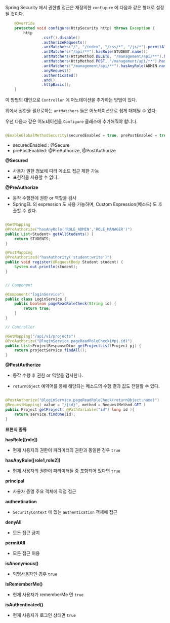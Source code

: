


Spring Security 에서 권한별 접근은 재정의한 `configure` 에 다음과 같은 형태로 설정될 것이다.

```java
    @Override
    protected void configure(HttpSecurity http) throws Exception {
        http
                .csrf().disable()
                .authorizeRequests()
                .antMatchers("/", "/index", "/css/*", "/js/*").permitAll()
                .antMatchers("/api/**").hasRole(STUDENT.name())
                .antMatchers(HttpMethod.DELETE, "/management/api/**").hasRole(COURSE_WRITE.getPermission())
                .antMatchers(HttpMethod.POST, "/management/api/**").hasRole(COURSE_WRITE.getPermission())
                .antMatchers("/management/api/**").hasAnyRole(ADMIN.name(), MANAGER.name())
                .anyRequest()
                .authenticated()
                .and()
                .httpBasic();
    }
```

이 방법의 대안으로 `Controller` 에 어노테이션을 추가하는 방법이 있다.

위에서 권한을 필요로하는 `antMatchers` 들은 어노테이션으로 쉽게 대체될 수 있다.

우선 다음과 같은 어노테이션을 `Configure` 클래스에 추가해줘야 합니다.


```java

@EnableGlobalMethodSecurity(securedEnabled = true, prePostEnabled = true)

```

- securedEnabled : @Secure 
- prePostEnabled: @PreAuthorize, @PostAuthorize


**@Secured**

- 사용자 권한 정보에 따라 메소드 접근 제한 가능
- 표현식을 사용할 수 없다.


**@PreAuthorize**

- 동작 수행전에 권한 or 역할을 검사
- SpringEL 의 expression 도 사용 가능하며, Custom Expression(메소드) 도 호출할 수 있다.

```java

@GetMapping
@PreAuthorize("hasAnyRole('ROLE_ADMIN','ROLE_MANAGER')")
public List<Student> getAllStudents() {
	return STUDENTS;
}

@PostMapping
@PreAuthorized("hasAuthority('student:write')")
public void register(@RequestBody Student student) {
	System.out.println(student);
}

```

```java

// Component

@Component("loginService")
public class LoginService {
	public boolean pageReadRoleCheck(String id) {
		return true;
	}
}

// Controller

@GetMapping("/api/v1/projects")
@PreAuthorize("@loginService.pageReadRoleCheck(#pj.id)")
public List<ProjectResponseDto> getProjectList(Project pj) {
	return projectService.findAll();
}

```


**@PostAuthorize**

- 동작 수행 후 권한 or 역할을 검사한다.

- `returnObject` 예약어를 통해 해당되는 메소드의 수행 결과 값도 전달할 수 있다.


```java

@PostAuthorize("@loginService.pageReadRoleCheck(returnObject.name)")
@RequestMapping( value = "/{id}", method = RequestMethod.GET )
public Project getProject( @PathVariable("id") long id ){
    return service.findOne(id);
}

```


**표현식 종류**

**hasRole([role])**

- 현재 사용자의 권한이 파라미터의 권한과 동일한 경우 `true`

**hasAnyRole([role1,role2])**

- 현재 사용자의 권한이 파라미터들 중 포함되어 있다면 `true`

**principal**

- 사용자 증명 주요 객체에 직접 접근

**authentication**

- `SecurityContext` 에 있는 `authentication` 객체에 접근

**denyAll**

- 모든 접근 금지

**permitAll**

- 모든 접근 허용

**isAnonymous()**

- 익명사용자인 경우 `true`

**isRememberMe()**

- 현재 사용자가 rememberMe 면 `true`

**isAuthenticated()**

- 현재 사용자가 로그인 상태면 `true`

